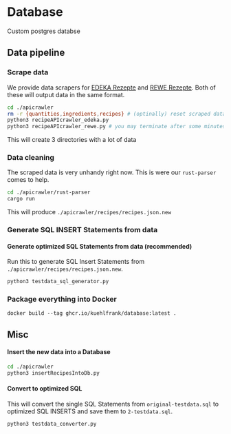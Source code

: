 # Database
Custom postgres databse


## Data pipeline
### Scrape data
We provide data scrapers for [EDEKA Rezepte](https://www.edeka.de/rezepte/suche.jsp) and [REWE Rezepte](https://www.rewe.de/rezepte/). Both of these will output data in the same format.
```sh
cd ./apicrawler
rm -r {quantities,ingredients,recipes} # (optinally) reset scraped data
python3 recipeAPIcrawler_edeka.py
python3 recipeAPIcrawler_rewe.py # you may terminate after some minutes
```
This will create 3 directories with a lot of data

### Data cleaning
The scraped data is very unhandy right now. This is were our `rust-parser` comes to help.
```sh
cd ./apicrawler/rust-parser
cargo run
```
This will produce `./apicrawler/recipes/recipes.json.new`

### Generate SQL INSERT Statements from data
#### Generate optimized SQL Statements from data (recommended)
Run this to generate SQL Insert Statements from `./apicrawler/recipes/recipes.json.new`.
```sh
python3 testdata_sql_generator.py
```

### Package everything into Docker
```
docker build --tag ghcr.io/kuehlfrank/database:latest .
```


## Misc
#### Insert the new data into a Database
```sh
cd ./apicrawler
python3 insertRecipesIntoDb.py
```

#### Convert to optimized SQL
This will convert the single SQL Statements from `original-testdata.sql` to optimized SQL INSERTS and save them to `2-testdata.sql`.
```sh
python3 testdata_converter.py
```